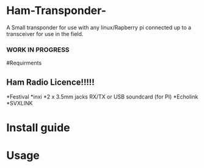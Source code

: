 # Ham-Transponder-
A Small transponder for use with any linux/Rapberry pi connected up to a transceiver for use in the field.
### WORK IN PROGRESS
#Requirments
## Ham Radio Licence!!!!!
*Festival
*inxi
*2 x 3.5mm jacks RX/TX or USB soundcard (for PI) 
*Echolink
*SVXLINK



# Install guide



# Usage 
